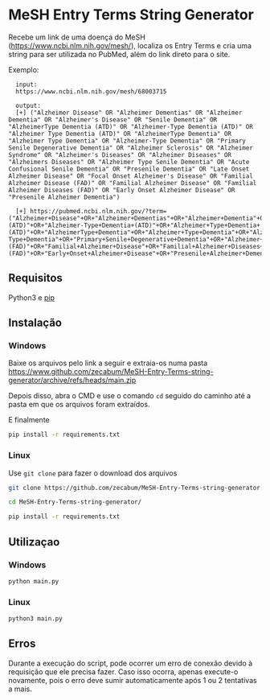 # MeSH Entry Terms String Generator
Recebe um link de uma doença do MeSH (https://www.ncbi.nlm.nih.gov/mesh/), localiza os Entry Terms e cria uma string para ser utilizada no PubMed, além do link direto para o site.

Exemplo:

      input: 
      https://www.ncbi.nlm.nih.gov/mesh/68003715
      
      output: 
      [+] ("Alzheimer Disease" OR "Alzheimer Dementias" OR "Alzheimer Dementia" OR "Alzheimer's Disease" OR "Senile Dementia" OR "AlzheimerType Dementia (ATD)" OR "Alzheimer-Type Dementia (ATD)" OR "Alzheimer Type Dementia (ATD)" OR "AlzheimerType Dementia" OR "Alzheimer Type Dementia" OR "Alzheimer-Type Dementia" OR "Primary Senile Degenerative Dementia" OR "Alzheimer Sclerosis" OR "Alzheimer Syndrome" OR "Alzheimer's Diseases" OR "Alzheimer Diseases" OR "Alzheimers Diseases" OR "Alzheimer Type Senile Dementia" OR "Acute Confusional Senile Dementia" OR "Presenile Dementia" OR "Late Onset Alzheimer Disease" OR "Focal Onset Alzheimer's Disease" OR "Familial Alzheimer Disease (FAD)" OR "Familial Alzheimer Disease" OR "Familial Alzheimer Diseases (FAD)" OR "Early Onset Alzheimer Disease" OR "Presenile Alzheimer Dementia")
      
      [+] https://pubmed.ncbi.nlm.nih.gov/?term=("Alzheimer+Disease"+OR+"Alzheimer+Dementias"+OR+"Alzheimer+Dementia"+OR+"Alzheimer's+Disease"+OR+"Senile+Dementia"+OR+"AlzheimerType+Dementia+(ATD)"+OR+"Alzheimer-Type+Dementia+(ATD)"+OR+"Alzheimer+Type+Dementia+(ATD)"+OR+"AlzheimerType+Dementia"+OR+"Alzheimer+Type+Dementia"+OR+"Alzheimer-Type+Dementia"+OR+"Primary+Senile+Degenerative+Dementia"+OR+"Alzheimer+Sclerosis"+OR+"Alzheimer+Syndrome"+OR+"Alzheimer's+Diseases"+OR+"Alzheimer+Diseases"+OR+"Alzheimers+Diseases"+OR+"Alzheimer+Type+Senile+Dementia"+OR+"Acute+Confusional+Senile+Dementia"+OR+"Presenile+Dementia"+OR+"Late+Onset+Alzheimer+Disease"+OR+"Focal+Onset+Alzheimer's+Disease"+OR+"Familial+Alzheimer+Disease+(FAD)"+OR+"Familial+Alzheimer+Disease"+OR+"Familial+Alzheimer+Diseases+(FAD)"+OR+"Early+Onset+Alzheimer+Disease"+OR+"Presenile+Alzheimer+Dementia")

## Requisitos
Python3 e [pip](https://pip.pypa.io/en/stable/)

## Instalação

### Windows
Baixe os arquivos pelo link a seguir e extraia-os numa pasta https://www.github.com/zecabum/MeSH-Entry-Terms-string-generator/archive/refs/heads/main.zip

Depois disso, abra o CMD e use o comando ```cd``` seguido do caminho até a pasta em que os arquivos foram extraídos.

E finalmente
```bash
pip install -r requirements.txt
```
### Linux
Use ```git clone``` para fazer o download dos arquivos
```bash
git clone https://github.com/zecabum/MeSH-Entry-Terms-string-generator.git
```
```bash
cd MeSH-Entry-Terms-string-generator/
```
```bash
pip install -r requirements.txt
```
## Utilizaçao
### Windows
```bash
python main.py
```
### Linux
```bash
python3 main.py
```

## Erros
Durante a execução do script, pode ocorrer um erro de conexão devido à requisição que ele precisa fazer. Caso isso ocorra, apenas execute-o novamente, pois o erro deve sumir automaticamente após 1 ou 2 tentativas a mais.
